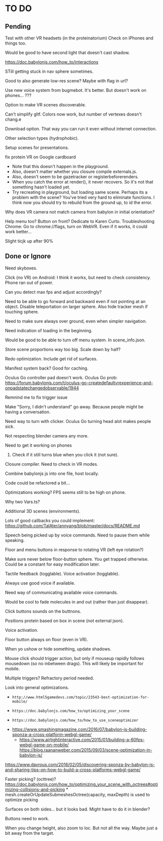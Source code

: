 TO DO
=====

Pending
-------

Test with other VR headsets (in the proteinatorium)
    Check on iPhones and things too.

Would be good to have second light that doesn't cast shadow.

https://doc.babylonjs.com/how_to/interactions

STill getting stuck in nav sphere sometimes.

Good to also generate low-res scene? Maybe with flag in url?

Use new voice system from bugmebot. It's better. But doesn't work on phones... ???

Option to make VR scenes discoverable.

Can't simplify gltf. Colors now work, but number of vertexes doesn't chang.e

Download option. That way you can run it even without internet connection.

Other selection types (hydrophobic).

Setup scenes for presentations.

fix protein VR on Google cardboard
* Note that this doesn't happen in the playground.
* Also, doesn't matter whether you closure compile externals.js.
* Also, doesn't seem to be gazetracker or registerbeforerenders.
* When you catch the error at render(), it never recovers. So it's not that
  something hasn't loaded yet.
* Try recreating in playground, but loading same scene. Perhaps its a problem
  with the scene? You've tried very hard to eliminate functions. I think now
  you should try to rebuild from the ground up, to id the error.

Why does VR camera not match camera from babylon in initial orientation?

Help menu too? Button on front?
    Dedicate to Karen Curto.
    Troubleshooting
        Chrome: Go to chrome://flags, turn on WebVR. Even if it works, it could work better...

Slight ticjk up after 90%

Done or Ignore
--------------

Need skyboxes.

Click (no VR) on Android: I think it works, but need to check consistency.
Phone ran out of power.

Can you detect max fps and adjust accordingly?

Need to be able to go forward and backward even if not pointing at an object.
    Disable teleportation on larger sphere.
    Also hide tracker mesh if touching sphere.

Need to make sure always over ground, even when simpler navigation.

Need indication of loading in the beginning.

Would be good to be able to turn off menu system. In scene_info.json.

Store scene proportions way too big. Scale down by half?

Redo optimization. Include get rid of surfaces.

Manifest system back? Good for caching.

Oculus Go controller pad doesn't work.
    Oculus Go prob: https://forum.babylonjs.com/t/oculus-go-createdefaultvrexperience-and-onpadstatechangedobservable/1944

Remnind me to fix trigger issue

Make "Sorry, I didn't understand" go away. Because people might be having a
conversation.

Need way to turn with clicker. Oculus Go turning head alot makes people sick.

Not respecting blender camera any more.

Need to get it working on phones

1. Check if it still turns blue when you click it (not sure).

Closure compiler. Need to check in VR modes.

Combine babylonjs js into one file, host locally.

Code could be refactored a bit...

Optimizations working? FPS seems still to be high on phone.

Why two Vars.ts?

Additional 3D scenes (environments).

Lots of good callbacks you could implement:
https://github.com/TalAter/annyang/blob/master/docs/README.md

Speech being picked up by voice commands. Need to pause them while speaking.

Floor and menu buttons in response to rotating VR (left eye rotation?)

Make sure never below floor-button sphere. You get trapped otherwise. Could be
a constant for easy modification later.

Tactile feedback (togglable). Voice activation (togglable).

Always use good voice if available.

Need way of communicating available voice commands.

Would be cool to fade molecules in and out (rather than just disappear).

Click buttons sounds on the buttnons.

Positions protein based on box in scene (not external json).

Voice activation.

Floor button always on floor (even in VR).

When yo ushow or hide something, update shadows.

Mouse click should trigger action, but only if mouseup rapidly follows
mousedown (so no inbetween drags). This will likely be important for mobile.

Multiple triggers? Refractory period needed.

Look into general optimizations.
*     http://www.html5gamedevs.com/topic/23543-best-optimization-for-mobile/
*     https://doc.babylonjs.com/how_to/optimizing_your_scene
*     https://doc.babylonjs.com/how_to/how_to_use_sceneoptimizer
*    https://www.smashingmagazine.com/2016/07/babylon-js-building-sponza-a-cross-platform-webgl-game/
     * https://www.airtightinteractive.com/2015/01/building-a-60fps-webgl-game-on-mobile/
       https://blog.raananweber.com/2015/09/03/scene-optimization-in-babylon-js/

https://www.davrous.com/2016/02/05/discovering-sponza-by-babylon-js-and-sharing-tips-on-how-to-build-a-cross-platforms-webgl-game/

Faster picking? (octtree)?
    https://doc.babylonjs.com/how_to/optimizing_your_scene_with_octrees#optimizing-collisions-and-picking
    * mesh.createOrUpdateSubmeshesOctree(capacity, maxDepth) is used to optimize picking

Surfaces on both sides... but it looks bad. Might have to do it in blender?

Buttons need to work.

When you change height, also zoom to loc. But not all the way. Maybe just a
bit away from the target.
